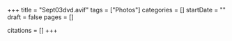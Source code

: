 +++
title = "Sept03dvd.avif"
tags = ["Photos"]
categories = []
startDate = ""
draft = false
pages = []

citations = []
+++
